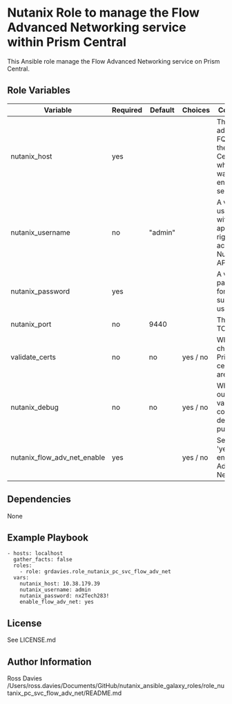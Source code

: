 # Nutanix Role to manage the Flow Advanced Networking service within Prism Central

This Ansible role manage the Flow Advanced Networking service on Prism Central.


## Role Variables

| Variable                                          | Required | Default | Choices                   | Comments                                                                                               |
|---------------------------------------------------|----------|---------|---------------------------|--------------------------------------------------------------------------------------------------------|
| nutanix_host                                      | yes      |         |                           | The IP address or FQDN for the Prism Centra) where you want to enable the service.                     |
| nutanix_username                                  | no       | "admin" |                           | A valid username with appropriate rights to access the Nutanix API.                                    |
| nutanix_password                                  | yes      |         |                           | A valid password for the supplied username.                                                            |
| nutanix_port                                      | no       | 9440    |                           | The Prism TCP port                                                                                     |
| validate_certs                                    | no       | no      | yes / no                  | Whether to check if Prism UI certificates are valid.                                                   |
| nutanix_debug                                     | no       | no      | yes / no                  | Whether to output variable contents for debugging purposes.                                            |
| nutanix_flow_adv_net_enable                       | yes      |         | yes / no                  | Set value to 'yes' to enable Flow Advanced Networking.                                                 |


## Dependencies

None


## Example Playbook

```
- hosts: localhost
  gather_facts: false
  roles:
    - role: grdavies.role_nutanix_pc_svc_flow_adv_net
  vars:
    nutanix_host: 10.38.179.39
    nutanix_username: admin
    nutanix_password: nx2Tech283!
    enable_flow_adv_net: yes
```


## License

See LICENSE.md

## Author Information

Ross Davies
/Users/ross.davies/Documents/GitHub/nutanix_ansible_galaxy_roles/role_nutanix_pc_svc_flow_adv_net/README.md